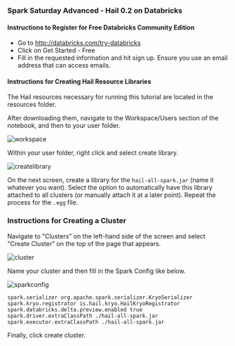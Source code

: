 ### Spark Saturday Advanced - Hail 0.2 on Databricks

#### Instructions to Register for Free Databricks Community Edition

* Go to http://databricks.com/try-databricks
* Click on Get Started - Free
* Fill in the requested information and hit sign up. Ensure you use an email address that can access emails.

#### Instructions for Creating Hail Resource Libraries

The Hail resources necessary for running this tutorial are located in the resources folder. 

After downloading them, navigate to the Workspace/Users section of the notebook, and then to your user folder.

![workspace](https://raw.githubusercontent.com/mptrepanier/spark-saturday-advanced-hail/master/readme-images/workspace.PNG)

Within your user folder, right click and select create library.

![createlibrary](https://raw.githubusercontent.com/mptrepanier/spark-saturday-advanced-hail/master/readme-images/createlibrary.PNG)

On the next screen, create a library for the `hail-all-spark.jar` (name it whatever you want). Select the option to automatically have this library attached to all clusters (or manually attach it at a later point). Repeat the process for the `.egg` file. 

### Instructions for Creating a Cluster

Navigate to "Clusters" on the left-hand side of the screen and select "Create Cluster" on the top of the page that appears.

![cluster](https://raw.githubusercontent.com/mptrepanier/spark-saturday-advanced-hail/master/readme-images/cluster.PNG)

Name your cluster and then fill in the Spark Config like below.

![sparkconfig](https://raw.githubusercontent.com/mptrepanier/spark-saturday-advanced-hail/master/readme-images/sparkconfig.PNG)

```
spark.serializer org.apache.spark.serializer.KryoSerializer
spark.kryo.registrator is.hail.kryo.HailKryoRegistrator
spark.databricks.delta.preview.enabled true
spark.driver.extraClassPath ./hail-all-spark.jar
spark.executor.extraClassPath ./hail-all-spark.jar
```

Finally, click create cluster.